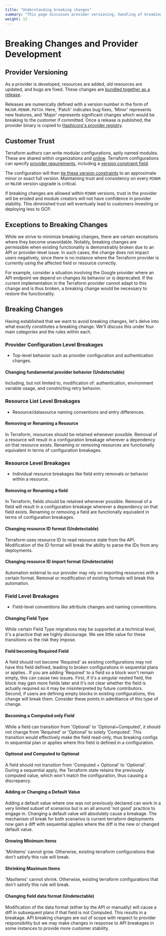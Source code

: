 ```yaml
---
title: "Understanding breaking changes"
summary: "This page discusses provider versioning, handling of breaking changes, and rare exceptions within Terraform development."
weight: 12
---
```



# Breaking Changes and Provider Development

## Provider Versioning
As a provider is developed, resources are added, old resources are updated, and bugs are fixed. These changes are [bundled together as a release](https://github.com/hashicorp/terraform-provider-google/releases/tag/v4.32.0).

Releases are numerically defined with a version number in the form of `MAJOR.MINOR.PATCH`. Here, 'Patch' indicates bug fixes, 'Minor' represents new features, and 'Major' represents significant changes which would be breaking to the customer if committed. Once a release is published, the provider binary is copied to [Hashicorp's provider registry](https://registry.terraform.io/browse/providers).

## Customer Trust
Terraform authors can write modular configurations, aptly named modules. These are shared within organizations and [online](https://registry.terraform.io/browse/modules). Terraform configurations can specify [provider requirements](https://www.terraform.io/language/providers/requirements), including a [version constraint field](https://www.terraform.io/language/providers/requirements#version-constraints).

The configuration will then [tie these version constraints](https://www.terraform.io/language/expressions/version-constraints) to an approximate minor or exact full version. Maintaining trust and consistency on every `MINOR` or `MAJOR` version upgrade is critical.

If breaking changes are allowed within `MINOR` versions, trust in the provider will be eroded and module creators will not have confidence in provider stability. This diminished trust will eventually lead to customers investing or deploying less to GCP.

## Exceptions to Breaking Changes

While we strive to minimize breaking changes, there are certain exceptions where they become unavoidable. Notably, breaking changes are permissible when existing functionality is demonstrably broken due to an API or provider-level issue. In such cases, the change does not impact users negatively, since there is no instance where the Terraform provider is currently using the affected field or resource correctly.

For example, consider a situation involving the Google provider where an API endpoint we depend on changes its behavior or is deprecated. If the current implementation in the Terraform provider cannot adapt to this change and is thus broken, a breaking change would be necessary to restore the functionality.

## Breaking Changes

Having established that we want to avoid breaking changes, let's delve into what exactly constitutes a breaking change. We'll discuss this under four main categories and the rules within each.

### Provider Configuration Level Breakages

* Top-level behavior such as provider configuration and authentication changes.

<h4 id="provider-config-fundamental"> Changing fundamental provider behavior (Undetectable) </h4>

Including, but not limited to, modification of: authentication, environment variable usage, and constricting retry behavior.

### Resource List Level Breakages

* Resource/datasource naming conventions and entry differences.

<h4 id="resource-map-resource-removal-or-rename"> Removing or Renaming a Resource  </h4>

In Terraform, resources should be retained whenever possible. Removal of a resource will result in a configuration breakage wherever a dependency on that resource exists. Renaming or removing resources are functionally equivalent in terms of configuration breakages.

### Resource Level Breakages

* Individual resource breakages like field entry removals or behavior within a resource.

<h4 id="resource-schema-field-removal-or-rename"> Removing or Renaming a field  </h4>

In Terraform, fields should be retained whenever possible. Removal of a field will result in a configuration breakage wherever a dependency on that field exists. Renaming or removing a field are functionally equivalent in terms of configuration breakages.

<h4 id="resource-id"> Changing resource ID format (Undetectable) </h4>

Terraform uses resource ID to read resource state from the API. Modification of the ID format will break the ability to parse the IDs from any deployments.

<h4 id="resource-import-format"> Changing resource ID import format (Undetectable) </h4>

Automation external to our provider may rely on importing resources with a certain format. Removal or modification of existing formats will break this automation.

### Field Level Breakages

* Field-level conventions like attribute changes and naming conventions.

<h4 id="field-changing-type"> Changing Field Type  </h4>

While certain Field Type migrations may be supported at a technical level, it's a practice that we highly discourage. We see little value for these transitions vs the risk they impose.

<h4 id="field-optional-to-required"> Field becoming Required Field  </h4>

A field should not become 'Required' as existing configurations may not have this field defined, leading to broken configurations in sequential plans or applies.. If you are adding 'Required' to a field so a block won't remain empty, this can cause two issues. First, if it's a singular nested field, the block may gain more fields later and it's not clear whether the field is actually required so it may be misinterpreted by future contributors. Second, if users are defining empty blocks in existing configurations, this change will break them. Consider these points in admittance of this type of change.

<h4 id="field-becoming-computed"> Becoming a Computed only Field  </h4>

While a field can transition from 'Optional' to 'Optional+Computed', it should not change from 'Required' or 'Optional' to solely 'Computed'. This transition would effectively make the field read-only, thus breaking configs in sequential plan or applies where this field is defined in a configuration.

<h4 id="field-oc-to-c"> Optional and Computed to Optional  </h4>

A field should not transition from 'Computed + Optional' to 'Optional'. During a sequential apply, the Terraform state retains the previously computed value, which won't match the configuration, thus causing a discrepancy.

<h4 id="field-changing-default-value"> Adding or Changing a Default Value  </h4>

Adding a default value where one was not previously declared can work in a very limited subset of scenarios but is an all around 'not good' practice to engage in. Changing a default value will absolutely cause a breakage. The mechanism of break for both scenarios is current terraform deployments now gain a diff with sequential applies where the diff is the new or changed default value.

<h4 id="field-growing-min"> Growing Minimum Items  </h4>

'MinItems' cannot grow. Otherwise, existing terraform configurations that don't satisfy this rule will break.

<h4 id="field-shrinking-max"> Shrinking Maximum Items  </h4>

'MaxItems' cannot shrink. Otherwise, existing terraform configurations that don't satisfy this rule will break.

<h4 id="field-changing-data-format"> Changing field data format (Undetectable) </h4>

Modification of the data format (either by the API or manually) will cause a diff in subsequent plans if that field is not Computed. This results in a breakage. API breaking changes are out of scope with respect to provider responsibility but we may make changes in response to API breakages in some instances to provide more customer stability.

